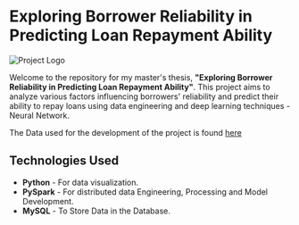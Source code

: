 # Exploring Borrower Reliability in Predicting Loan Repayment Ability

![Project Logo](https://via.placeholder.com/800x400.png?text=Project+Logo)

Welcome to the repository for my master's thesis, **"Exploring Borrower Reliability in Predicting Loan Repayment Ability"**. This project aims to analyze various factors influencing borrowers' reliability and predict their ability to repay loans using data engineering and deep learning techniques - Neural Network.

The Data used for the development of the project is found [here](https://www.kaggle.com/competitions/home-credit-default-risk/data)


## Technologies Used

- **Python**    - For data visualization.
- **PySpark**   - For distributed data Engineering, Processing and Model Development.
- **MySQL**     - To Store Data in the Database.

